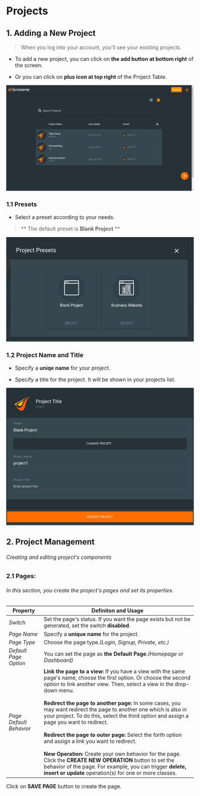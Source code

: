 # Projects
## 1. Adding a New Project
> When you log into your account, you'll see your existing projects.

 - To add a new project, you can click on <strong>the add button at bottom right</strong> of the screen.

 - Or you can click on <strong>plus icon at top right</strong> of the Project Table. 

![Pyronome Workspace - Projects](https://github.com/OnrCan/documentation/blob/patch-1/Source/documentation/img/Workspace%201_001.png)

### 1.1 Presets
 - Select a preset according to your needs.
> ** The default preset is __Blank Project__ **

![Pyronome Workspace - Project's Presets](https://github.com/OnrCan/documentation/blob/patch-1/Source/documentation/img/Selection_009.png)

### 1.2 Project Name and Title

 - Specify a __uniqe name__ for your project.
 
 - Specify a title for the project. It will be shown in your projects list.

![Pyronome Workspace - Project Setup](https://github.com/OnrCan/documentation/blob/patch-1/Source/documentation/img/Selection_011.png)

## 2. Project Management
###### Creating and editing project's components

### 2.1 Pages:
 ###### In this section, you create the project's pages and set its properties.
 
   | Property | Definiton and Usage |
   | --- | --- |
   | *Switch* | Set the page's status. If you want the page exists but not be generated, set the switch __disabled__. |
   | *Page Name* | Specify a __unique name__ for the project. |
   | *Page Type* | Choose the page type.*(Login, Signup, Private, etc.)* |
   | *Default Page Option* | You can set the page as __the Default Page__.*(Homepage or Dashboard)* |
   | *Page Default Behavior* | __Link the page to a view:__ If you have a view with the same page's name, choose the first option. Or choose the second option to link another view. Then, select a view in the drop-down menu. <br><br> __Redirect the page to another page:__ In some cases, you may want redirect the page to another one which is also in your project. To do this, select the third option and assign a page you want to redirect. <br><br> __Redirect the page to outer page:__ Select the forth option and assign a link you want to redirect. <br><br> __New Operation:__ Create your own behavior for the page. Click the __CREATE NEW OPERATION__ button to set the behavior of the page. For example, you can trigger __delete, insert or update__ operation(s) for one or more classes. |
 
Click on __SAVE PAGE__ button to create the page.

       
   
